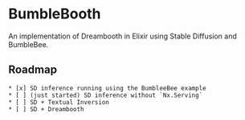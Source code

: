 # BumbleBooth
An implementation of Dreambooth in Elixir using Stable Diffusion and BumbleBee.

## Roadmap

	* [x] SD inference running using the BumbleeBee example
	* [ ] (just started) SD inference without `Nx.Serving`
	* [ ] SD + Textual Inversion
	* [ ] SD + Dreambooth
